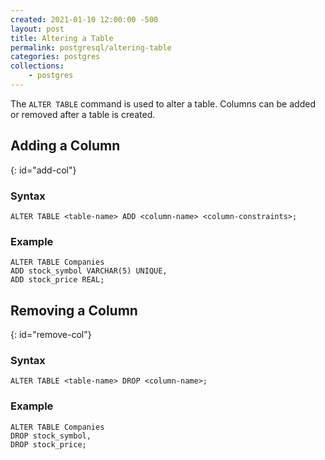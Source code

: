```yaml
---
created: 2021-01-10 12:00:00 -500
layout: post
title: Altering a Table
permalink: postgresql/altering-table
categories: postgres
collections: 
    - postgres
---
```


The ```ALTER TABLE``` command is used to alter a table. 
Columns can be added or removed after a table is created.

## Adding a Column 
{: id="add-col"}

### Syntax

```https
ALTER TABLE <table-name> ADD <column-name> <column-constraints>;
```

### Example

```https
ALTER TABLE Companies 
ADD stock_symbol VARCHAR(5) UNIQUE, 
ADD stock_price REAL;
```

## Removing a Column 
{: id="remove-col"}

### Syntax

```https
ALTER TABLE <table-name> DROP <column-name>;
```

### Example

```https
ALTER TABLE Companies
DROP stock_symbol, 
DROP stock_price;
```
